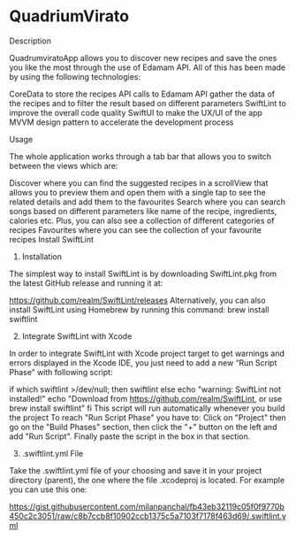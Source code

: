 # QuadriumVirato
Description



QuadrumviratoApp allows you to discover new recipes and save the ones you like the most through the use of Edamam API. All of this has been made by using the following technologies:

CoreData to store the recipes
API calls to Edamam API gather the data of the recipes and to filter the result based on different parameters
SwiftLint to improve the overall code quality
SwiftUI to make the UX/UI of the app
MVVM design pattern to accelerate the development process


Usage

The whole application works through a tab bar that allows you to switch between the views which are:

Discover where you can find the suggested recipes in a scrollView that allows you to preview them and open them with a single tap to see the related details and add them to the favourites
Search where you can search songs based on different parameters like name of the recipe, ingredients, calories etc. Plus, you can also see a collection of different categories of recipes
Favourites where you can see the collection of your favourite recipes
Install SwiftLint

1) Installation

The simplest way to install SwiftLint is by downloading SwiftLint.pkg from the latest GitHub release and running it at:

https://github.com/realm/SwiftLint/releases
Alternatively, you can also install SwiftLint using Homebrew by running this command:
brew install swiftlint

2) Integrate SwiftLint with Xcode

In order to integrate SwiftLint with Xcode project target to get warnings and errors displayed in the Xcode IDE, you just need to add a new “Run Script Phase” with following script:

if which swiftlint >/dev/null; then
  swiftlint
else
  echo "warning: SwiftLint not installed!"
  echo "Download from https://github.com/realm/SwiftLint, or use brew install swiftlint"
fi
This script will run automatically whenever you build the project To reach "Run Script Phase" you have to: Click on "Project" then go on the "Build Phases" section, then click the "+" button on the left and add "Run Script". Finally paste the script in the box in that section.

3) .swiftlint.yml File

Take the .swiftlint.yml file of your choosing and save it in your project directory (parent), the one where the file .xcodeproj is located. For example you can use this one:

https://gist.githubusercontent.com/milanpanchal/fb43eb32119c05f0f9770b450c2c3051/raw/c8b7ccb8f10902ccb1375c5a7103f7178f463d69/.swiftlint.yml
